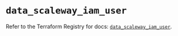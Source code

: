 # `data_scaleway_iam_user`

Refer to the Terraform Registry for docs: [`data_scaleway_iam_user`](https://registry.terraform.io/providers/scaleway/scaleway/2.59.0/docs/data-sources/iam_user).

